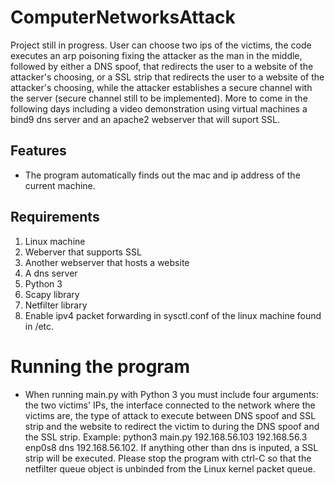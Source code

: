 # ComputerNetworksAttack
Project still in progress. 
User can choose two ips of the victims, the code executes an arp poisoning fixing the attacker as the man in the middle, followed by either a DNS spoof, that redirects the user to a website of the attacker's choosing, or a SSL strip that redirects the user to a website of the attacker's choosing, while the attacker establishes a secure channel with the server (secure channel still to be implemented). More to come in the following days including a video demonstration using virtual machines a bind9 dns server and an apache2 webserver that will suport SSL.

## Features
* The program automatically finds out the mac and ip address of the current machine.

## Requirements
1. Linux machine
2. Weberver that supports SSL
3. Another webserver that hosts a website
4. A dns server
5. Python 3
6. Scapy library
7. Netfilter library
8. Enable ipv4 packet forwarding in sysctl.conf of the linux machine found in /etc.

# Running the program
* When running main.py with Python 3 you must include four arguments: the two victims' IPs, the interface connected to the network where the victims are, the type of attack to execute between DNS spoof and SSL strip and the website to redirect the victim to during the DNS spoof and the SSL strip. Example: python3 main.py 192.168.56.103 192.168.56.3 enp0s8 dns 192.168.56.102. If anything other than dns is inputed, a SSL strip will be executed. Please stop the program with ctrl-C so that the netfilter queue object is unbinded from the Linux kernel packet queue.

